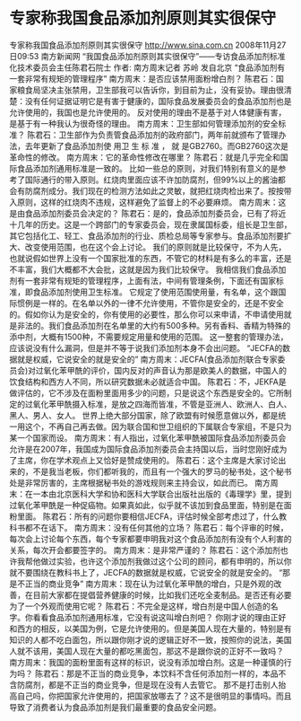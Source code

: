 # 专家称我国食品添加剂原则其实很保守

专家称我国食品添加剂原则其实很保守
http://www.sina.com.cn  2008年11月27日09:53   南方新闻网
“我国食品添加剂原则其实很保守”——专访食品添加剂标准化技术委员会主任陈君石院士
作者: 南方周末记者 苏岭 发自北京
“食品添加剂有一套非常有规矩的管理程序”
南方周末：是否应该禁用面粉增白剂？
陈君石：国家粮食局坚决主张禁用，卫生部我可以告诉你，到目前为止，没有妥协。理由很清楚：没有任何证据证明它是有害于健康的，国际食品发展委员会的食品添加剂也是允许使用的，我国也是允许使用的。
反对使用的理由不是基于对人体健康有害，是基于有一种我认为很奇怪的理由。
南方周末：卫生部如何管理添加剂的安全标准？
陈君石：卫生部作为负责管食品添加剂的政府部门，两年前就颁布了管理办法，去年更新了食品添加剂使 用卫 生 标 准 ， 就 是GB2760。而GB2760这次是革命性的修改。
南方周末：它的革命性修改在哪里？
陈君石：就是几乎完全和国际食品添加剂通用标准是一致的。
比如一些总的原则，对我们特别有意义的是参考了国际通行的带入原则。红烧肉里面应该不许加防腐剂，但99%以上的酱油都会有防腐剂成分。我们现在的检测方法如此之灵敏，就把红烧肉检出来了。按按带入原则，这样的红烧肉不违规，这样避免了监督上的不必要麻烦。
南方周末：这是由食品添加剂委员会决定的？
陈君石：是的，食品添加剂委员会，已有了将近十几年的历史。这是一个跨部门的专家委员会，现在隶属国标委，组长是卫生部，其它包括化工、轻工、食品添加剂的行业、质检总局等专家参与。食品添加剂要扩大、改变使用范围，也在这个会上讨论。
我们的原则就是比较保守，不为人先，也就说假如世界上没有一个国家批准的东西，不管它的材料是有多么的丰富，还是不丰富，我们大概都不大会批，这就是因为我们比较保守。
我相信我们食品添加剂有一套非常有规矩的管理程序，上面有法，中间有管理条例，下面还有国家标准，即食品添加剂使用卫生标准。
它规定了使用范围使用量，有名单，这个跟国际惯例是一样的。在名单以外的一律不允许使用，不管你是安全的，还是不安全的。假如你认为是安全的，你有使用的必要性，那么你可以来申请，不申请使用就是非法的。我们食品添加剂在名单里的大约有500多种。另有香料、香精为特殊的添中剂，大概有1500种，不需要规定用量和使用的范围。
这一整套的管理办法，应该说没有什么漏洞，但是并不等于说我们添加剂本身不会出问题。
“JECFA的数据就是权威，它说安全的就是安全的”
南方周末：JECFA(食品添加剂联合专家委员会)对过氧化苯甲酰的评价，国内反对的声音认为那是欧美人的数据，中国人的饮食结构和西方人不同，所以研究数据未必就适合中国。
陈君石：不，JEKFA是做评估的，它不涉及在面粉里面用多少的问题，只是说这个东西是安全的。它所制定的过氧化苯甲酰摄入标准，是放之四海而皆准，不管是亚洲人、欧洲人、白人、黑人、男人、女人。
世界上绝大部分国家，除了欧盟有时候愿意做以外，都是统一用这个，不再自己再去做。因为联合国和世卫组织的下属联合专家组，不是只为某一个国家而设。
南方周末：有人指出，过氧化苯甲酰被国际食品添加剂委员会允许是在2007年，我国成为国际食品添加剂委员会主持国以后，当时您刚好成为了主席，你在学术观点上又恰好是赞成使用的。
陈君石：这个主席是大家讨论出来的，不是我当老板，你们都听我的，而且有一个强大的罗马的秘书处，这个秘书处是非常厉害的，主席根据秘书处的游戏规则来主持会议，如此而已。
南方周末：在一本由北京医科大学和协和医科大学联合出版社出版的《毒理学》里，提到过氧化苯甲酰是一种促癌物。如果真如此，似乎就不该加到食品里面，特别是在面粉里面。
陈君石：所有的问题你要相信JECFA，评估时候全部考虑过了，什么教科书都不在话下。
南方周末：没有任何其他的立场？
陈君石：每个评审的时候，每次会上讨论每个东西，每个专家都要申明我对这个食品添加剂有没有个人利害的关系，每次开会都要签字的。
南方周末：是非常严谨的？
陈君石：这个添加剂也许我帮他做过实验，也许这个添加剂我做过这个公司的顾问，都有申明的，所以你就不要围绕在教科书上了，JECFA的数据就是权威，它说安全的就是安全的。
“那是不正当的商业竞争”
南方周末：现在认为过氧化苯甲酰的增白，只是外观的改善，在目前大家都在提倡营养健康的时候，比如我们还吃全麦制品。是否还有必要为了一个外观而使用它呢？
陈君石：不完全是这样，增白剂是中国人创造的名字。你看看食品添加剂通用标准，它没有说这叫增白剂吧？
你刚才说的理由正好和西方的相反，以美国为例，它是允许使用的。但是美国人现在大量的，特别是有知识的人都不吃白面包，所以跟你刚才说的逻辑正好不一致，按照你的说法，美国人就不该用，美国人现在大量的都吃黑面包，那这不是跟你说的正好不一致吗？
南方周末：我国的面粉里面有这样的标识，说没有添加增白剂。这是一种谨慎的行为吗？
陈君石：那是不正当的商业竞争，本饮料不含任何添加剂一样的，本品不含防腐剂，都是不正当的商业竞争，但是现在没有人去管它。
那不是打击别人抬高自己吗，你把国家允许使用的，把国家放哪去了？这不是很明显的事情吗。而且导致了消费者认为食品添加剂是我们最重要的食品安全问题。

